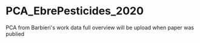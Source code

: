# PCA_EbrePesticides_2020
PCA from Barbieri's work data
full overview will be upload when paper was publied
